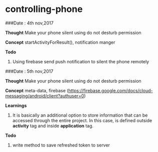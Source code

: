 # controlling-phone
###Date : 4th nov,2017

**Thought**  Make your phone silent using do not desturb permission

**Concept** startActivityForResult(), notification manger

**Todo** 
<ol>
    <li> Using firebase send push notification to silent the phone remotely </li>
</ol>


###Date : 5th nov,2017

**Thought**  Make your phone silent using do not desturb permission

**Concept** meta-data, firebase (https://firebase.google.com/docs/cloud-messaging/android/client?authuser=0)

**Learnings**
 <ol>
     <li> It is basically an additional option to store information that can be accessed through the entire project. In this case, <meta-data> is defined outside <b>activity</b> tag and inside <b>application</b> tag. </li>
 </ol>

              
**Todo** 
<ol>
    <li> write method to save refreshed token to server </li>
</ol>

